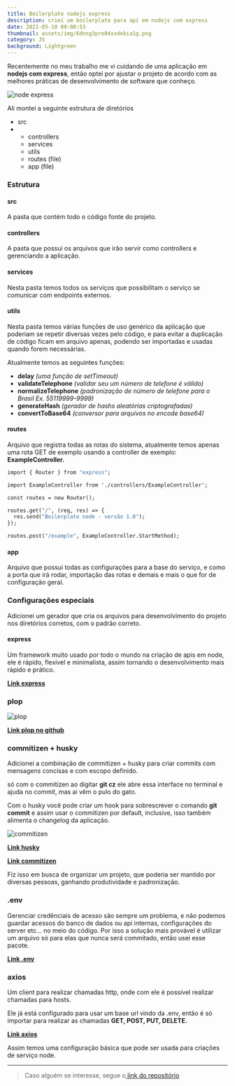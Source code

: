 ```yaml
---
title: Boilerplate nodejs express
description: criei um boilerplate para api em nodejs com express
date: 2021-05-18 09:08:53
thumbnail: assets/img/6dnng3pre04xxdebia1g.png
category: JS
background: Lightgreen
---
```

Recentemente no meu trabalho me vi cuidando de uma aplicação em **nodejs com express**, então optei por ajustar o projeto de acordo com as melhores práticas de desenvolvimento de software que conheço.

![node express](assets/img/6dnng3pre04xxdebia1g.png "node express")

Ali montei a seguinte estrutura de diretórios

* src
* * controllers
  * services
  * utils
  * routes (file)
  * app (file)

### Estrutura

#### src

A pasta que contém todo o código fonte do projeto.

#### controllers

A pasta que possui os arquivos que irão servir como controllers e gerenciando a aplicação.

#### services

Nesta pasta temos todos os serviços que possibilitam o serviço se comunicar com endpoints externos.

#### utils

Nesta pasta temos várias funções de uso genérico da aplicação que poderiam se repetir diversas vezes pelo código, e para evitar a duplicação de código ficam em arquivo apenas, podendo ser importadas e usadas quando forem necessárias.

Atualmente temos as seguintes funções:

* **delay** *(uma função de setTimeout)*
* **validateTelephone** *(validar seu um número de telefone é válido)*
* **normalizeTelephone** *(padronização de número de telefone para o Brasil Ex. 55119999-9999)*
* **generateHash** *(gerador de hashs aleatórias criptografadas)*
* **convertToBase64** *(conversor para arquivos no encode base64)*

#### routes

Arquivo que registra todas as rotas do sistema, atualmente temos apenas uma rota GET de exemplo usando a controller de exemplo: **ExampleController.** 

```asn
import { Router } from "express";

import ExampleController from './controllers/ExampleController';

const routes = new Router();

routes.get("/", (req, res) => {
  res.send("Boilerplate node - versão 1.0");
});

routes.post("/example", ExampleController.StartMethod);
```

#### app

Arquivo que possui todas as configurações para a base do serviço, e como a porta que irá rodar, importação das rotas e demais e mais o que for de configuração geral.

### Configurações especiais

Adicionei  um gerador que cria os arquivos para desenvolvimento do projeto nos diretórios corretos, com o padrão correto.

#### express

Um framework muito usado por todo o mundo na criação de apis em node, ele é rápido, flexível e minimalista, assim tornando o desenvolvimento mais rápido e prático.

**[Link express](https://www.npmjs.com/package/express)**

### plop

![plop ](assets/img/plop.png "plop")

**[Link plop no github](https://github.com/plopjs/plop)**

### commitizen + husky

Adicionei a combinação de commitizen + husky para criar commits com mensagens concisas e com escopo definido.

só com o commitizen ao digitar **git cz** ele abre essa interface no terminal e ajuda no commit, mas ai vêm o pulo do gato. 

Com o husky você pode criar um hook para sobrescrever o comando **git commit** e assim usar o commitizen por default, inclusive, isso também alimenta o changelog da aplicação.

![commitizen](assets/img/add-commit.png "commitizen")

**[Link husky](https://typicode.github.io/husky/#/)**

**[Link commitizen](https://github.com/commitizen/cz-cli)**

Fiz isso em busca de organizar um projeto, que poderia ser mantido por diversas pessoas, ganhando produtividade e padronização.

### .env

Gerenciar credênciais de acesso são sempre um problema, e não podemos guardar acessos do banco de dados ou api internas, configurações do server etc... no meio do código. Por isso a solução mais provável é utilizar um arquivo só para elas que nunca será commitado, então usei esse pacote.

**[Link .env](https://www.npmjs.com/package/dotenv)**

### axios

Um client para realizar chamadas http, onde com ele é possível realizar chamadas para hosts.

Ele já está configurado para usar um base url vindo da .env, então é só importar para realizar as chamadas **GET, POST, PUT, DELETE.** 

**[Link axios](https://www.npmjs.com/package/axios)**

Assim temos uma configuração básica que pode ser usada para criações de serviço node.

<hr/>

> Caso alguém se interesse, segue o[ link do repositório](https://github.com/Jorge-Bill/boilerplate-node)